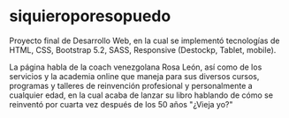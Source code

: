 # siquieroporesopuedo
Proyecto final de Desarrollo Web, en la cual se implementó tecnologías de HTML, CSS, Bootstrap 5.2, SASS, Responsive (Destockp, Tablet, mobile). 

La página habla de la coach venezgolana Rosa León, así como de los servicios y la academia online que maneja para sus diversos cursos, programas y talleres de reinvención profesional y personalmente a cualquier edad, en la cual acaba de lanzar su libro hablando de cómo se reinventó por cuarta vez después de los 50 años "¿Vieja yo?"
